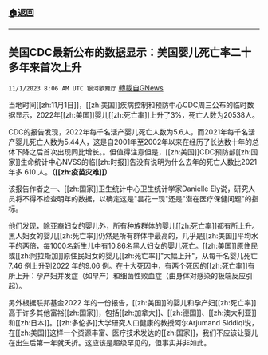 ###  [:house:返回](README.md)
---


## 美国CDC最新公布的数据显示：美国婴儿死亡率二十多年来首次上升
`11/1/2023 8:06 AM UTC 银河歌舞厅` [轉載自GNews](https://gnews.org/articles/1907288)

当地时间[[zh:11月1日]]，[[zh:美国]]疾病控制和预防中心CDC周三公布的临时数据显示，2022年[[zh:美国]]婴儿[[zh:死亡率]]上升了3%，死亡人数为20538人。

CDC的报告发现，2022年每千名活产婴儿死亡人数为5.6人，而2021年每千名活产婴儿死亡人数为5.44人，这是自2001年至2002年以来在经历了长达数十年的总体下降之后首次出现同比增长。。但值得注意但是，[[zh:美国]]CDC预防部[[zh:国家]]生命统计中心NVSS的临[[zh:时报]]告没有说明为什么去年的死亡人数比2021年多 610 人。**（[[zh:疫苗灾难]]）**

该报告作者之一、[[zh:国家]]卫生统计中心卫生统计学家Danielle Ely说，研究人员将不得不检查明年的数据，以确定这是"昙花一现"还是"潜在医疗保健问题"的指标。

他们发现，除亚裔妇女的婴儿外，所有种族群体的婴儿[[zh:死亡率]]都有所上升。黑人妇女的婴儿[[zh:死亡率]]仍然是所有群体中最高的，几乎是[[zh:美国]]平均水平的两倍，每1000名新生儿中有10.86名黑人妇女的婴儿死亡。[[zh:美国]]原住民或[[zh:阿拉斯加]]原住民妇女的婴儿[[zh:死亡率]]"大幅上升"，从每千名婴儿死亡7.46 例上升到2022 年的9.06 例。在十大死因中，有两个死因的[[zh:死亡率]]有所上升：孕产妇并发症（如早产）和细菌性败血症（由身体对感染的极端反应引起）。
 

另外根据联邦基金2022 年的一份报告，[[zh:美国]]的婴儿和孕产妇[[zh:死亡率]]高于许多其他富裕[[zh:国家]]，包括[[zh:加拿大]]、[[zh:德国]]、[[zh:澳大利亚]]和[[zh:日本]]。[[zh:多伦多]]大学研究人口健康的教授阿尔Arjumand Siddiqi说，在[[zh:美国]]这样一个资源丰富、医疗技术发达的[[zh:国家]]，我们不应该让婴儿在出生后第一年就夭折。这应该是超级罕见的，但事实并非如此。
